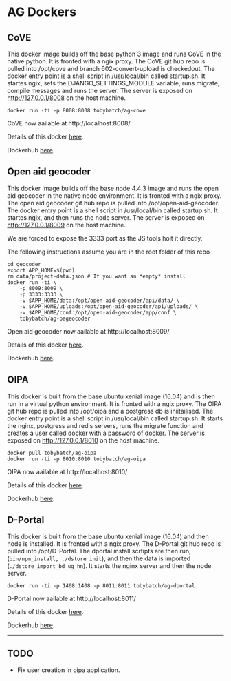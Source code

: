 # AG Dockers

## CoVE

This docker image builds off the base python 3 image and runs CoVE in the native python.  It is fronted with a ngix proxy.  The CoVE git hub repo is pulled into /opt/cove and branch 602-convert-upload is checkedout.  The docker entry point is a shell script in /usr/local/bin called startup.sh.  It startes ngix, sets the DJANGO_SETTINGS_MODULE variable, runs migrate, compile messages and runs the server.  The server is exposed on http://127.0.0.1/8008 on the host machine.

    docker run -ti -p 8008:8008 tobybatch/ag-cove

CoVE now aailable at http://localhost:8008/

Details of this docker [here](./cove).

Dockerhub [here](https://hub.docker.com/r/tobybatch/ag-cove/).

## Open aid geocoder

This docker image builds off the base node 4.4.3 image and runs the open aid geocoder in the native node environment.  It is fronted with a ngix proxy.  The open aid geocoder git hub repo is pulled into /opt/open-aid-geocoder.  The docker entry point is a shell script in /usr/local/bin called startup.sh.  It startes ngix, and then runs the node server.  The server is exposed on http://127.0.0.1/8009 on the host machine.

We are forced to expose the 3333 port as the JS tools hoit it directly.

The following instructions assume you are in the root folder of this repo

    cd geocoder
    export APP_HOME=$(pwd)
    rm data/project-data.json # If you want an *empty* install
    docker run -ti \
        -p 8009:8009 \
        -p 3333:3333 \
        -v $APP_HOME/data:/opt/open-aid-geocoder/api/data/ \
        -v $APP_HOME/uploads:/opt/open-aid-geocoder/api/uploads/ \
        -v $APP_HOME/conf:/opt/open-aid-geocoder/app/conf \
        tobybatch/ag-oageocoder

Open aid geocoder now aailable at http://localhost:8009/

Details of this docker [here](./geocoder).

Dockerhub [here](https://hub.docker.com/r/tobybatch/ag-oageocoder/).

## OIPA

This docker is built from the base ubuntu xenial image (16.04) and is then run in a virtual python environment.  It is fronted with a ngix proxy.  The OIPA git hub repo is pulled into /opt/oipa and a postgress db is iniitailised.  The docker entry point is a shell script in /usr/local/bin called startup.sh.  It starts the nginx, postgress and redis servers, runs the migrate function and creates a user called docker with a password of docker.  The server is exposed on http://127.0.0.1/8010 on the host machine.

    docker pull tobybatch/ag-oipa
    docker run -ti -p 8010:8010 tobybatch/ag-oipa

OIPA now aailable at http://localhost:8010/

Details of this docker [here](./oipa).

Dockerhub [here](https://hub.docker.com/r/tobybatch/ag-oipa/).

## D-Portal

This docker is built from the base ubuntu xenial image (16.04) and then node is installed.  It is fronted with a ngix proxy.  The D-Portal git hub repo is pulled into /opt/D-Portal.  The dportal install scrtipts are then run, (```bin/npm_install, ./dstore init```), and then the data is imported (```./dstore_import_bd_ug_hn```). It starts the nginx server and then the node server.

    docker run -ti -p 1408:1408 -p 8011:8011 tobybatch/ag-dportal

D-Portal now aailable at http://localhost:8011/

Details of this docker [here](./dportal).

Dockerhub [here](https://hub.docker.com/r/tobybatch/ag-dportal/).

--------------------

## TODO

 * Fix user creation in oipa application.
